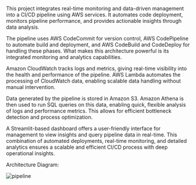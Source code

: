 This project integrates real-time monitoring and data-driven management into a CI/CD pipeline using AWS services. It automates code deployment, monitors pipeline performance, and provides actionable insights through data analysis.

The pipeline uses AWS CodeCommit for version control, AWS CodePipeline to automate build and deployment, and AWS CodeBuild and CodeDeploy for handling these phases. What makes this architecture powerful is its integrated monitoring and analytics capabilities.

Amazon CloudWatch tracks logs and metrics, giving real-time visibility into the health and performance of the pipeline. AWS Lambda automates the processing of CloudWatch data, enabling scalable data handling without manual intervention.

Data generated by the pipeline is stored in Amazon S3. Amazon Athena is then used to run SQL queries on this data, enabling quick, flexible analysis of logs and performance metrics. This allows for efficient bottleneck detection and process optimization.

A Streamlit-based dashboard offers a user-friendly interface for management to view insights and query pipeline data in real-time. This combination of automated deployments, real-time monitoring, and detailed analytics ensures a scalable and efficient CI/CD process with deep operational insights.

Architecture Diagram:

![pipeline](https://github.com/user-attachments/assets/3c4c4c7e-c715-4c74-a26d-68586fbceecc)
